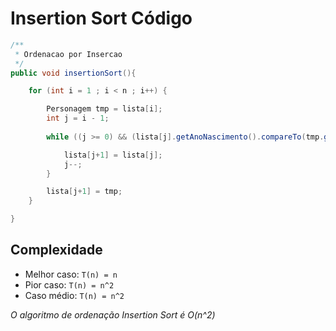 # Insertion Sort Código

``` java
/**
 * Ordenacao por Insercao 
 */
public void insertionSort(){

    for (int i = 1 ; i < n ; i++) {

        Personagem tmp = lista[i];
        int j = i - 1;
        
        while ((j >= 0) && (lista[j].getAnoNascimento().compareTo(tmp.getAnoNascimento()) > 0)){

            lista[j+1] = lista[j];
            j--;
        }

        lista[j+1] = tmp;
    }

}
```

## Complexidade

- Melhor caso: `T(n) = n` 
- Pior caso: `T(n) = n^2`
- Caso médio: `T(n) = n^2` 

_O algoritmo de ordenação Insertion Sort é O(n^2)_